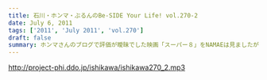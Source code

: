 ```yaml
---
title: 石川・ホンマ・ぶるんのBe-SIDE Your Life! vol.270-2
date: July 6, 2011
tags: ['2011', 'July 2011', 'vol.270']
draft: false
summary: ホンマさんのブログで評価が曖昧でした映画「スーパー８」をNAMAEは見ましたが・・・ホンマさん、本当に中身４０分以上は睡眠になっていて映画について語れず。なんなんだろう。もったいないな。NAMAE
---
```


http://project-phi.ddo.jp/ishikawa/ishikawa270_2.mp3